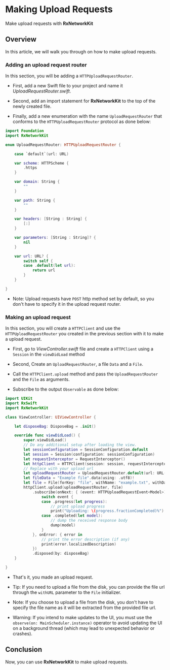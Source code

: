 # Making Upload Requests

Make upload requests with **RxNetworkKit**

## Overview

In this article, we will walk you through on how to make upload requests.

### Adding an upload request router

In this section, you will be adding a ``HTTPUploadRequestRouter``.

- First, add a new Swift file to your project and name it *UploadRequestRouter.swift*.

- Second, add an import statement for **RxNetworkKit** to the top of the newly created file.

- Finally, add a new enumeration with the name `UploadRequestRouter` that conforms to the ``HTTPUploadRequestRouter`` protocol as done below:

```swift 
import Foundation
import RxNetworkKit

enum UploadRequestRouter: HTTPUploadRequestRouter {

    case `default`(url: URL)

    var scheme: HTTPScheme {
        .https
    }

    var domain: String {
        ""
    }

    var path: String {
        ""
    }

    var headers: [String : String] {
        [:]
    }

    var parameters: [String : String]? {
        nil
    }

    var url: URL? {
        switch self {
        case .default(let url):
            return url
        }
    }

}
```

- Note: Upload requests have `POST` http method set by default, so you don't have to specify it in the upload request router.

### Making an upload request

In this section, you will create a ``HTTPClient`` and use the ``HTTPUploadRequestRouter`` you created in the previous section with it to make a upload request.

- First, go to *ViewController.swift* file and create a ``HTTPClient`` using a ``Session`` in the `viewDidLoad` method

- Second, Create an `UploadRequestRouter`, a file `Data` and a ``File``.

- Call the `HTTPClient.upload` method and pass the `UploadRequestRouter` and the ``File`` as arguments.

- Subscribe to the output `Observable` as done below:

```swift
import UIKit
import RxSwift
import RxNetworkKit

class ViewController: UIViewController {

    let disposeBag: DisposeBag = .init()

    override func viewDidLoad() {
        super.viewDidLoad()
        // Do any additional setup after loading the view.
        let sessionConfiguration = SessionConfiguration.default
        let session = Session(configuration: sessionConfiguration)
        let requestInterceptor = RequestInterceptor()
        let httpClient = HTTPClient(session: session, requestInterceptor: requestInterceptor)
        // Replace with your upload url
        let uploadRequestRouter = UploadRequestRouter.default(url: URL(string: "https://example.com/upload")!)
        let fileData = "Example file".data(using: .utf8)!
        let file = File(forKey: "file", withName: "example.txt", withData: fileData)!
        httpClient.upload(uploadRequestRouter, file)
            .subscribe(onNext: { (event: HTTPUploadRequestEvent<Model>) in
                switch event {
                case .progress(let progress):
                    // print upload progress
                    print("Uploading: \(progress.fractionCompleted)%")
                case .completed(let model):
                    // dump the received response body
                    dump(model)
                }
            }, onError: { error in
                // print the error description (if any)
                print(error.localizedDescription)
            })
            .disposed(by: disposeBag)
    }

}
```

- That's it, you made an upload request.

- Tip: If you need to upload a file from the disk, you can provide the file url through the `withURL` parameter to the ``File`` initializer.

- Note: If you choose to upload a file from the disk, you don't have to specify the file name as it will be extracted from the provided file url.

- Warning: If you intend to make updates to the UI, you must use the `observe(on: MainScheduler.instance)` operator to avoid updating the UI on a background thread (which may lead to unexpected behavior or crashes).

## Conclusion

Now, you can use **RxNetworkKit** to make upload requests.
